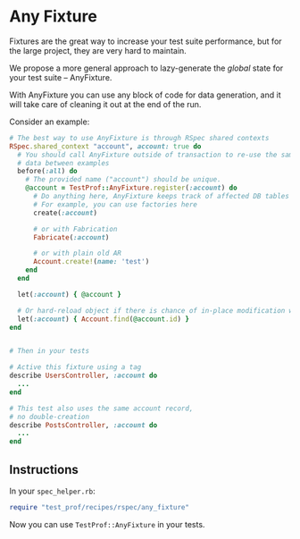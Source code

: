 # Any Fixture

Fixtures are the great way to increase your test suite performance, but for the large project, they are very hard to maintain.

We propose a more general approach to lazy-generate the _global_ state for your test suite – AnyFixture.

With AnyFixture you can use any block of code for data generation, and it will take care of cleaning it out at the end of the run.

Consider an example:

```ruby
# The best way to use AnyFixture is through RSpec shared contexts
RSpec.shared_context "account", account: true do
  # You should call AnyFixture outside of transaction to re-use the same
  # data between examples
  before(:all) do
    # The provided name ("account") should be unique.
    @account = TestProf::AnyFixture.register(:account) do
      # Do anything here, AnyFixture keeps track of affected DB tables
      # For example, you can use factories here
      create(:account)

      # or with Fabrication
      Fabricate(:account)

      # or with plain old AR
      Account.create!(name: 'test')
    end
  end

  let(:account) { @account }

  # Or hard-reload object if there is chance of in-place modification within tests
  let(:account) { Account.find(@account.id) }
end


# Then in your tests

# Active this fixture using a tag
describe UsersController, :account do
  ...
end

# This test also uses the same account record,
# no double-creation
describe PostsController, :account do
  ...
end
```

## Instructions

In your `spec_helper.rb`:

```ruby
require "test_prof/recipes/rspec/any_fixture"
```

Now you can use `TestProf::AnyFixture` in your tests.
